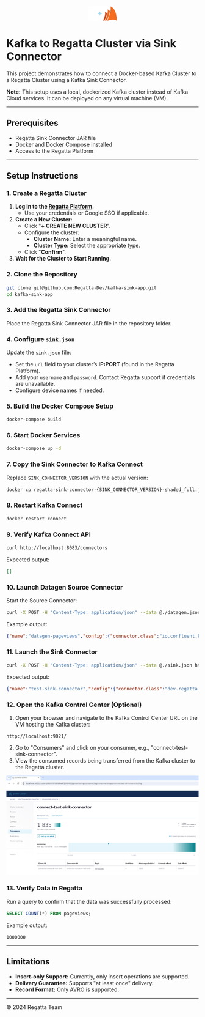 <div align="center">
  <picture>
    <source srcset="assets/kafka+regatta-dark.png" media="(prefers-color-scheme: dark)">
    <source srcset="assets/kafka+regatta-light.png" media="(prefers-color-scheme: light)">
    <img src="assets/kafka+regatta-dark.png" alt="Kafka to Regatta Cluster Banner" title="Kafka to Regatta Cluster Banner" style="width:15%;">
  </picture>
</div>

# Kafka to Regatta Cluster via Sink Connector

This project demonstrates how to connect a Docker-based Kafka Cluster to a Regatta Cluster using a Kafka Sink Connector.

**Note:** This setup uses a local, dockerized Kafka cluster instead of Kafka Cloud services. It can be deployed on any virtual machine (VM).

---

## Prerequisites
- Regatta Sink Connector JAR file
- Docker and Docker Compose installed
- Access to the Regatta Platform

---

## Setup Instructions

### 1. Create a Regatta Cluster
1. **Log in to the [Regatta Platform](https://cloud.regatta.dev/).**
   - Use your credentials or Google SSO if applicable.
2. **Create a New Cluster:**
   - Click "**+ CREATE NEW CLUSTER**".
   - Configure the cluster:
     - **Cluster Name:** Enter a meaningful name.
     - **Cluster Type:** Select the appropriate type.
   - Click "**Confirm**".
3. **Wait for the Cluster to Start Running.**

### 2. Clone the Repository
```bash
git clone git@github.com:Regatta-Dev/kafka-sink-app.git
cd kafka-sink-app
```

### 3. Add the Regatta Sink Connector
Place the Regatta Sink Connector JAR file in the repository folder.

### 4. Configure `sink.json`
Update the `sink.json` file:
- Set the `url` field to your cluster’s **IP:PORT** (found in the Regatta Platform).
- Add your `username` and `password`. Contact Regatta support if credentials are unavailable.
- Configure device names if needed.

### 5. Build the Docker Compose Setup
```bash
docker-compose build
```

### 6. Start Docker Services
```bash
docker-compose up -d
```

### 7. Copy the Sink Connector to Kafka Connect
Replace `SINK_CONNECTOR_VERSION` with the actual version:
```bash
docker cp regatta-sink-connector-{SINK_CONNECTOR_VERSION}-shaded_full.jar connect:/usr/share/java/
```

### 8. Restart Kafka Connect
```bash
docker restart connect
```

### 9. Verify Kafka Connect API
```bash
curl http://localhost:8083/connectors
```
Expected output:
```json
[]
```

### 10. Launch Datagen Source Connector
Start the Source Connector:
```bash
curl -X POST -H "Content-Type: application/json" --data @./datagen.json http://localhost:8083/connectors
```
Example output:
```json
{"name":"datagen-pageviews","config":{"connector.class":"io.confluent.kafka.connect.datagen.DatagenConnector","kafka.topic":"pageviews", ...}}
```

### 11. Launch the Sink Connector
```bash
curl -X POST -H "Content-Type: application/json" --data @./sink.json http://localhost:8083/connectors
```
Expected output:
```json
{"name":"test-sink-connector","config":{"connector.class":"dev.regatta.sinkConnector.RegSinkConnector", ...}}
```

### 12. Open the Kafka Control Center (Optional)
1. Open your browser and navigate to the Kafka Control Center URL on the VM hosting the Kafka cluster:
```
http://localhost:9021/
```
2. Go to "Consumers" and click on your consumer, e.g., "connect-test-sink-connector".
3. View the consumed records being transferred from the Kafka cluster to the Regatta cluster.

<div align="center">
  <img src="assets/kafka_control_center.png" alt="Kafka Control Center">
</div>

### 13. Verify Data in Regatta
Run a query to confirm that the data was successfully processed:
```sql
SELECT COUNT(*) FROM pageviews;
```
Example output:
```
1000000
```

---

## Limitations
- **Insert-only Support:** Currently, only insert operations are supported.
- **Delivery Guarantee:** Supports "at least once" delivery.
- **Record Format:** Only AVRO is supported.

---

© 2024 Regatta Team

